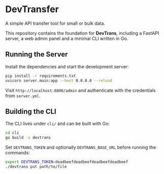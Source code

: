 # DevTransfer

A simple API transfer tool for small or bulk data.

This repository contains the foundation for **DevTrans**, including a FastAPI
server, a web admin panel and a minimal CLI written in Go.

## Running the Server

Install the dependencies and start the development server:

```bash
pip install -r requirements.txt
uvicorn server.main:app --host 0.0.0.0 --reload
```

Visit `http://localhost:8000/admin` and authenticate with the credentials from
`server.yml`.

## Building the CLI

The CLI lives under `cli/` and can be built with Go:

```bash
cd cli
go build -o devtrans
```

Set `DEVTRANS_TOKEN` and optionally `DEVTRANS_BASE_URL` before running the
commands:

```bash
export DEVTRANS_TOKEN=deadbeefdeadbeefdeadbeefdeadbeef
./devtrans put path/to/file
```
